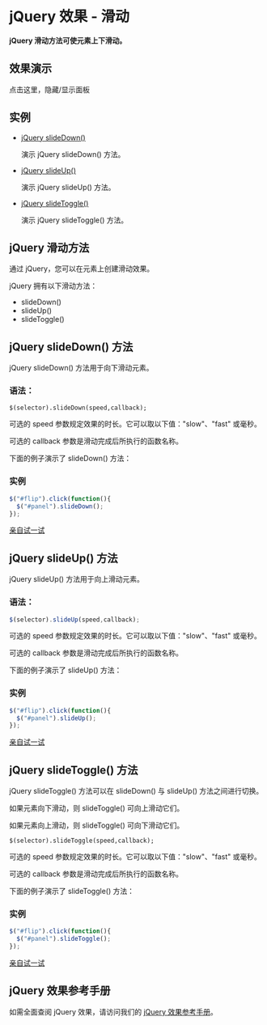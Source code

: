 # jQuery 效果 - 滑动



**jQuery 滑动方法可使元素上下滑动。**

## 效果演示

点击这里，隐藏/显示面板

## 实例

- [jQuery slideDown()](https://www.w3school.com.cn/tiy/t.asp?f=jquery_slide_down)

  演示 jQuery slideDown() 方法。

- [jQuery slideUp()](https://www.w3school.com.cn/tiy/t.asp?f=jquery_slide_up)

  演示 jQuery slideUp() 方法。

- [jQuery slideToggle()](https://www.w3school.com.cn/tiy/t.asp?f=jquery_slide_toggle)

  演示 jQuery slideToggle() 方法。

## jQuery 滑动方法

通过 jQuery，您可以在元素上创建滑动效果。

jQuery 拥有以下滑动方法：

- slideDown()
- slideUp()
- slideToggle()

## jQuery slideDown() 方法

jQuery slideDown() 方法用于向下滑动元素。

### 语法：

```
$(selector).slideDown(speed,callback);
```

可选的 speed 参数规定效果的时长。它可以取以下值："slow"、"fast" 或毫秒。

可选的 callback 参数是滑动完成后所执行的函数名称。

下面的例子演示了 slideDown() 方法：

### 实例

```js
$("#flip").click(function(){
  $("#panel").slideDown();
});
```

[亲自试一试](https://www.w3school.com.cn/tiy/t.asp?f=jquery_slide_down)

## jQuery slideUp() 方法

jQuery slideUp() 方法用于向上滑动元素。

### 语法：

```js
$(selector).slideUp(speed,callback);
```

可选的 speed 参数规定效果的时长。它可以取以下值："slow"、"fast" 或毫秒。

可选的 callback 参数是滑动完成后所执行的函数名称。

下面的例子演示了 slideUp() 方法：

### 实例

```js
$("#flip").click(function(){
  $("#panel").slideUp();
});
```

[亲自试一试](https://www.w3school.com.cn/tiy/t.asp?f=jquery_slide_up)

## jQuery slideToggle() 方法

jQuery slideToggle() 方法可以在 slideDown() 与 slideUp() 方法之间进行切换。

如果元素向下滑动，则 slideToggle() 可向上滑动它们。

如果元素向上滑动，则 slideToggle() 可向下滑动它们。

```
$(selector).slideToggle(speed,callback);
```

可选的 speed 参数规定效果的时长。它可以取以下值："slow"、"fast" 或毫秒。

可选的 callback 参数是滑动完成后所执行的函数名称。

下面的例子演示了 slideToggle() 方法：

### 实例

```js
$("#flip").click(function(){
  $("#panel").slideToggle();
});
```

[亲自试一试](https://www.w3school.com.cn/tiy/t.asp?f=jquery_slide_toggle)

## jQuery 效果参考手册

如需全面查阅 jQuery 效果，请访问我们的 [jQuery 效果参考手册](https://www.w3school.com.cn/jquery/jquery_ref_effects.asp)。